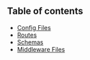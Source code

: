 ## Table of contents
* [Config Files](configs.md)
* [Routes](routes.md)
* [Schemas](schemas.md)
* [Middleware Files](middlewares.md)
